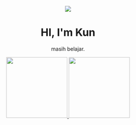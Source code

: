 <p align="center">
<img src="https://c.tenor.com/qInXnef1jaAAAAAM/kobo-kanaeru-caffeine.gif">
</p>

<div align="center">
  <h1>HI, I'm Kun</h1>
</div>

<p align="center">
masih belajar.
</p>

<div align="center">
  <a href="https://github.com/Kunskuy">
    <img height="165em" src="https://github-readme-stats.vercel.app/api/top-langs/?username=Kunskuy&layout=compact&langs_count=7&theme=dracula"/>
    <img height="165em" src="https://github-readme-stats.vercel.app/api?username=Kunskuy&show_icons=true&theme=dracula&include_all_commits=true&count_private=true"/>
</div>
